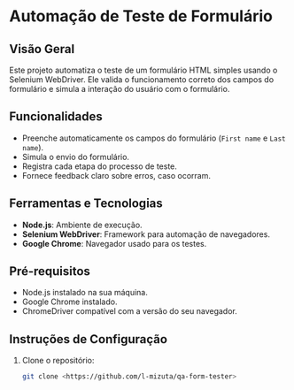 # Automação de Teste de Formulário

## Visão Geral
Este projeto automatiza o teste de um formulário HTML simples usando o Selenium WebDriver. Ele valida o funcionamento correto dos campos do formulário e simula a interação do usuário com o formulário.

## Funcionalidades
- Preenche automaticamente os campos do formulário (`First name` e `Last name`).
- Simula o envio do formulário.
- Registra cada etapa do processo de teste.
- Fornece feedback claro sobre erros, caso ocorram.

## Ferramentas e Tecnologias
- **Node.js**: Ambiente de execução.
- **Selenium WebDriver**: Framework para automação de navegadores.
- **Google Chrome**: Navegador usado para os testes.

## Pré-requisitos
- Node.js instalado na sua máquina.
- Google Chrome instalado.
- ChromeDriver compatível com a versão do seu navegador.

## Instruções de Configuração

1. Clone o repositório:
   ```bash
   git clone <https://github.com/l-mizuta/qa-form-tester>
